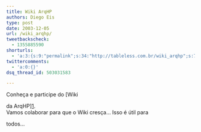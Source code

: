 ```yaml
---
title: Wiki ArqHP
authors: Diego Eis
type: post
date: 2003-12-05
url: /wiki_arqhp/
tweetbackscheck:
  - 1355885590
shorturls:
  - 'a:3:{s:9:"permalink";s:34:"http://tableless.com.br/wiki_arqhp";s:7:"tinyurl";s:26:"http://tinyurl.com/3pjmpon";s:4:"isgd";s:19:"http://is.gd/q0vPOb";}'
twittercomments:
  - 'a:0:{}'
dsq_thread_id: 503031583

---
```

Conheça e participe do [Wiki
  
da ArqHP][1].   
Vamos colaborar para que o Wiki cresça&#8230; Isso é útil para
  
todos&#8230;

 [1]: http://elcio.locaweb.com.br/ws/wiki.asp